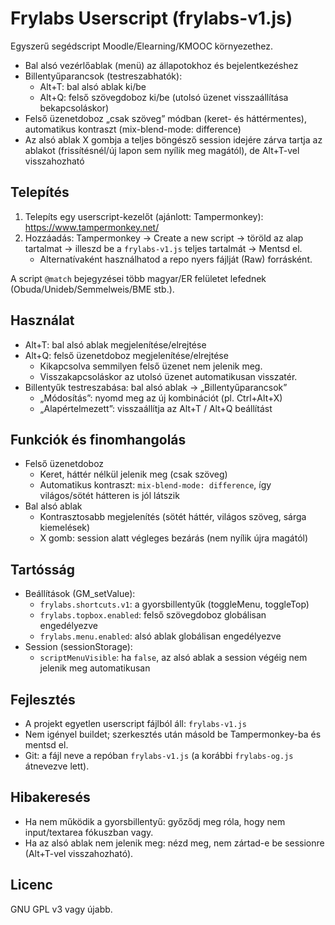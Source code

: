 # Frylabs Userscript (frylabs-v1.js)

Egyszerű segédscript Moodle/Elearning/KMOOC környezethez.

- Bal alsó vezérlőablak (menü) az állapotokhoz és bejelentkezéshez
- Billentyűparancsok (testreszabhatók):
  - Alt+T: bal alsó ablak ki/be
  - Alt+Q: felső szövegdoboz ki/be (utolsó üzenet visszaállítása bekapcsoláskor)
- Felső üzenetdoboz „csak szöveg” módban (keret- és háttérmentes), automatikus kontraszt (mix-blend-mode: difference)
- Az alsó ablak X gombja a teljes böngésző session idejére zárva tartja az ablakot (frissítésnél/új lapon sem nyílik meg magától), de Alt+T-vel visszahozható

## Telepítés

1. Telepíts egy userscript-kezelőt (ajánlott: Tampermonkey): https://www.tampermonkey.net/
2. Hozzáadás: Tampermonkey → Create a new script → töröld az alap tartalmat → illeszd be a `frylabs-v1.js` teljes tartalmát → Mentsd el.
   - Alternatívaként használhatod a repo nyers fájlját (Raw) forrásként.

A script `@match` bejegyzései több magyar/ER felületet lefednek (Obuda/Unideb/Semmelweis/BME stb.).

## Használat

- Alt+T: bal alsó ablak megjelenítése/elrejtése
- Alt+Q: felső üzenetdoboz megjelenítése/elrejtése
  - Kikapcsolva semmilyen felső üzenet nem jelenik meg.
  - Visszakapcsoláskor az utolsó üzenet automatikusan visszatér.
- Billentyűk testreszabása: bal alsó ablak → „Billentyűparancsok”
  - „Módosítás”: nyomd meg az új kombinációt (pl. Ctrl+Alt+X)
  - „Alapértelmezett”: visszaállítja az Alt+T / Alt+Q beállítást

## Funkciók és finomhangolás

- Felső üzenetdoboz
  - Keret, háttér nélkül jelenik meg (csak szöveg)
  - Automatikus kontraszt: `mix-blend-mode: difference`, így világos/sötét hátteren is jól látszik
- Bal alsó ablak
  - Kontrasztosabb megjelenítés (sötét háttér, világos szöveg, sárga kiemelések)
  - X gomb: session alatt végleges bezárás (nem nyílik újra magától)

## Tartósság

- Beállítások (GM_setValue):
  - `frylabs.shortcuts.v1`: a gyorsbillentyűk (toggleMenu, toggleTop)
  - `frylabs.topbox.enabled`: felső szövegdoboz globálisan engedélyezve
  - `frylabs.menu.enabled`: alsó ablak globálisan engedélyezve
- Session (sessionStorage):
  - `scriptMenuVisible`: ha `false`, az alsó ablak a session végéig nem jelenik meg automatikusan

## Fejlesztés

- A projekt egyetlen userscript fájlból áll: `frylabs-v1.js`
- Nem igényel buildet; szerkesztés után másold be Tampermonkey-ba és mentsd el.
- Git: a fájl neve a repóban `frylabs-v1.js` (a korábbi `frylabs-og.js` átnevezve lett).

## Hibakeresés

- Ha nem működik a gyorsbillentyű: győződj meg róla, hogy nem input/textarea fókuszban vagy.
- Ha az alsó ablak nem jelenik meg: nézd meg, nem zártad-e be sessionre (Alt+T-vel visszahozható).


## Licenc

GNU GPL v3 vagy újabb.
